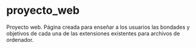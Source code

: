 # proyecto_web
Proyecto web. Página creada para enseñar a los usuarios las bondades y objetivos de cada una de las extensiones existentes para archivos de ordenador.
